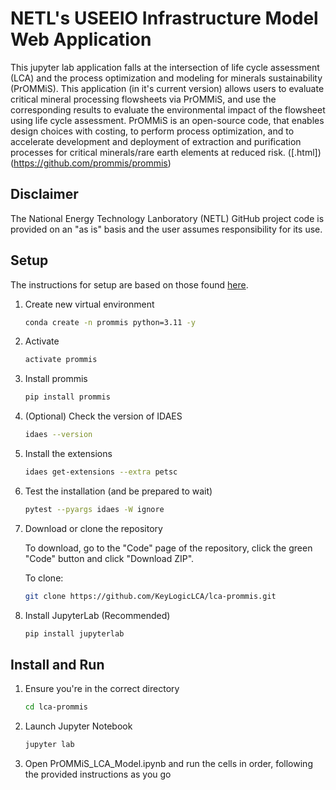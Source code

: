 # NETL's USEEIO Infrastructure Model Web Application
This jupyter lab application falls at the intersection of life cycle assessment (LCA) and the process optimization and modeling for minerals sustainability (PrOMMiS). This application (in it's current version) allows users to evaluate critical mineral processing flowsheets via PrOMMiS, and use the corresponding results to evaluate the environmental impact of the flowsheet using life cycle assessment. 
PrOMMiS is an open-source code, that enables design choices with costing, to perform process optimization, and
to accelerate development and deployment of extraction and purification processes for critical minerals/rare earth
elements at reduced risk. ([.html])(https://github.com/prommis/prommis)

## Disclaimer
The National Energy Technology Lanboratory (NETL) GitHub project code is provided on an "as is" basis and the user assumes responsibility for its use. 

## Setup

The instructions for setup are based on those found [here](https://idaes-pse.readthedocs.io/en/stable/tutorials/getting_started/mac_osx.html).

1. Create new virtual environment

    ```bash
    conda create -n prommis python=3.11 -y
    ```

2. Activate

    ```bash
    activate prommis
    ```

3. Install prommis

    ```bash
    pip install prommis
    ```

4. (Optional) Check the version of IDAES

    ```bash
    idaes --version
    ```

5. Install the extensions

    ```bash
    idaes get-extensions --extra petsc
    ```

6. Test the installation (and be prepared to wait)

    ```bash
    pytest --pyargs idaes -W ignore
    ```
    
7. Download or clone the repository

    To download, go to the "Code" page of the repository, click the green "Code" button and click "Download ZIP".

    To clone:
    ```bash
    git clone https://github.com/KeyLogicLCA/lca-prommis.git
    ```

8. Install JupyterLab (Recommended)

    ```bash
    pip install jupyterlab
    ```

## Install and Run

1. Ensure you're in the correct directory

    ```bash
    cd lca-prommis
    ```

2. Launch Jupyter Notebook

    ```bash
    jupyter lab
    ```

3. Open PrOMMiS_LCA_Model.ipynb and run the cells in order, following the provided instructions as you go

## 
